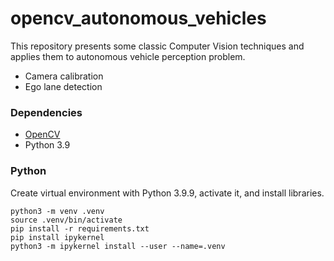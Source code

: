 # opencv_autonomous_vehicles

This repository presents some classic Computer Vision techniques and applies them to autonomous vehicle perception problem.
* Camera calibration
* Ego lane detection

### Dependencies
* [OpenCV](https://opencv.org)
* Python 3.9
 
### Python
Create virtual environment with Python 3.9.9, activate it, and install libraries.
```
python3 -m venv .venv  
source .venv/bin/activate
pip install -r requirements.txt
pip install ipykernel
python3 -m ipykernel install --user --name=.venv
```
<!-- 
Make sure you have opencv installed. This can be done on macOS with Homebrew:
```
brew install opencv
``` -->